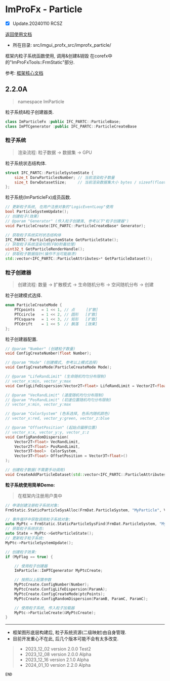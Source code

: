 # ImProFx - Particle
- [x] Update.20240110 RCSZ

[返回使用文档](improfx_usage.md)
- 所在目录: src/imgui_profx_src/improfx_particle/

框架内粒子系统函数使用, 调用&创建&销毁 在corefx中的"ImProFxTools::FrmStatic"部分.

参考: [框架核心文档](improfx_corefx.md)

## 2.2.0A
> namespace ImParticle

粒子系统&粒子创建器类.
```cpp
class ImParticleFx :public IFC_PARTC::ParticleBase;
class ImPTCgenerator :public IFC_PARTC::ParticleCreateBase
```

### 粒子系统
> 渲染流程: 粒子数据 -> 数据集 -> GPU

粒子系统状态结构体.
```cpp
struct IFC_PARTC::ParticleSystemState {
	size_t DarwParticlesNumber; // 当前渲染粒子数量
	size_t DarwDatasetSize;     // 当前渲染数据集大小 bytes / sizeof(float)
};
```

粒子系统(ImParticleFx)成员函数.
```cpp
// 更新粒子系统, 在用户注册对象的"LogicEventLoop"使用
bool ParticleSystemUpdate();
// 创建粒子(效果)
// @param "Generator" (传入粒子创建类, 参考以下"粒子创建器")
void ParticleCreate(IFC_PARTC::ParticleCreateBase* Generator);

// 获取粒子系统实时状态结构体
IFC_PARTC::ParticleSystemState GetParticleState();
// 获取粒子系统渲染句柄(FBO附着纹理)
uint32_t GetParticleRenderHandle();
// 获取粒子数据指针(操作不当可能崩溃)
std::vector<IFC_PARTC::ParticleAttributes>* GetParticleDataset();
```

### 粒子创建器
> 创建流程: 数量 -> 扩散模式 -> 生命随机分布 -> 空间随机分布 -> 创建

粒子创建模式选择.
```cpp
enum ParticleCreateMode {
	PTCpoints   = 1 << 1, // 点     [扩散]
	PTCcircle   = 1 << 2, // 圆形   [扩散]
	PTCsquare   = 1 << 3, // 矩形   [扩散]
	PTCdrift    = 1 << 5  // 飘落   [效果]
};
```

粒子创建器配置.
```cpp
// @param "Number" (创建粒子数量)
void ConfigCreateNumber(float Number);

// @param "Mode" (创建模式, 参考以上模式选择)
void ConfigCreateMode(ParticleCreateMode Mode);

// @param "LifeRandLimit" (生命随机均匀分布限制)
// vector_x:min, vector_y:max
void ConfigLifeDispersion(Vector2T<float> LifeRandLimit = Vector2T<float>(280.0f, 520.0f));

// @param "VecRandLimit" (速度随机均匀分布限制)
// @param "PosRandLimit" (初速位置随机均匀分布限制)
// vector_x:min, vector_y:max

// @param "ColorSystem" (色系选择, 色系内随机颜色)
// vector_x:red, vector_y:green, vector_z:blue

// @param "OffsetPosition" (起始点偏移位置)
// vector_x:x, vector_y:y, vector_z:z
void ConfigRandomDispersion(
	Vector2T<float> VecRandLimit,
	Vector2T<float> PosRandLimit,
	Vector3T<bool>  ColorSystem,
	Vector3T<float> OffsetPosition = Vector3T<float>()
);

// 创建粒子数据(不需要手动调用)
void CreateAddParticleDataset(std::vector<IFC_PARTC::ParticleAttributes>& Data);
```

__粒子系统使用简单Demo:__
> 在框架内注册用户类中

```cpp
// 申请创建注册粒子系统对象:
FrmStatic.StaticParticleSysAlloc(FrmDat.ParticleSystem, "MyParticle", Vector2T<float>(1536.0f, 945.0f));

// 事件循环中获取调用粒子系统对象:
auto MyPtc = FrmStatic.StaticParticleSysFind(FrmDat.ParticleSystem, "MyParticle");
// 获取粒子系统状态:
auto State = MyPtc->GetParticleState();
// 更新粒子粒子系统:
MyPtc->ParticleSystemUpdate();

// 创建粒子效果:
if (MyFlag == true) {

    // 使用粒子创建器
    ImParticle::ImPTCgenerator MyPtcCreate;

    // 按照以上配置参数
    MyPtcCreate.ConfigNumber(Number);
    MyPtcCreate.ConfigLifeDispersion(ParamA);
    MyPtcCreate.ConfigCreateMode(ptcPoints);
    MyPtcCreate.ConfigRandomDispersion(ParamB, ParamC, ParamC);

    // 使用粒子系统, 传入粒子加载器
    MyPtc->ParticleCreate(&MyPtcCreate);
}
```
---

- 框架图形底层构建后, 粒子系统资源(二级映射)由自身管理.
- 目前开发重心不在此, 后几个版本可能不会有太多改变.

>- 2023_12_02 version 2.0.0 Test2
>- 2023_12_08 version 2.0.0 Alpha
>- 2023_12_16 version 2.1.0 Alpha
>- 2024_01_10 version 2.2.0 Alpha

```END```